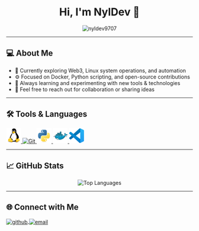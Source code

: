 <h1 align="center">Hi, I'm NylDev 👋</h1>
<p align="center">
  <img src="https://komarev.com/ghpvc/?username=nyldev9707&label=Profile%20views&color=0e75b6&style=flat" alt="nyldev9707" />
</p>

---

## 💻 About Me

- 🔭 Currently exploring Web3, Linux system operations, and automation
- ⚙️ Focused on Docker, Python scripting, and open-source contributions
- 🌱 Always learning and experimenting with new tools & technologies
- 💬 Feel free to reach out for collaboration or sharing ideas

---

## 🛠️ Tools & Languages

<p align="left">
  <a href="https://www.linux.org/" target="_blank">
    <img src="https://raw.githubusercontent.com/devicons/devicon/master/icons/linux/linux-original.svg" alt="Linux" width="40" height="40"/>
  </a>
  <a href="https://git-scm.com/" target="_blank">
    <img src="https://www.vectorlogo.zone/logos/git-scm/git-scm-icon.svg" alt="Git" width="40" height="40"/>
  </a>
  <a href="https://www.python.org/" target="_blank">
    <img src="https://raw.githubusercontent.com/devicons/devicon/master/icons/python/python-original.svg" alt="Python" width="40" height="40"/>
  </a>
  <a href="https://www.docker.com/" target="_blank">
    <img src="https://raw.githubusercontent.com/devicons/devicon/master/icons/docker/docker-original.svg" alt="Docker" width="40" height="40"/>
  </a>
  <a href="https://code.visualstudio.com/" target="_blank">
    <img src="https://raw.githubusercontent.com/devicons/devicon/master/icons/vscode/vscode-original.svg" alt="VS Code" width="40" height="40"/>
  </a>
</p>

---

## 📈 GitHub Stats

<p align="center">
  <img src="https://github-readme-stats.vercel.app/api/top-langs?username=nyldev9707&show_icons=true&locale=en&layout=compact" alt="Top Languages" />
</p>

---

## 🌐 Connect with Me

<p align="left">
  <a href="https://github.com/nyldev9707" target="blank">
    <img align="center" src="https://cdn.jsdelivr.net/npm/simple-icons@v5/icons/github.svg" alt="github" height="30" width="30" />
  </a>
  <a href="mailto:your.email@example.com" target="blank">
    <img align="center" src="https://cdn.jsdelivr.net/npm/simple-icons@v5/icons/gmail.svg" alt="email" height="30" width="30" />
  </a>
  <!-- Tambahkan media sosial lain jika ada -->
</p>

